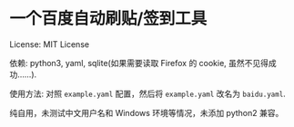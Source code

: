 # 一个百度自动刷贴/签到工具

License: MIT License

依赖: python3, yaml, sqlite(如果需要读取 Firefox 的 cookie, 虽然不见得成功……).

使用方法: 对照 `example.yaml` 配置，然后将 `example.yaml` 改名为 `baidu.yaml`.

纯自用，未测试中文用户名和 Windows 环境等情况，未添加 python2 兼容。
